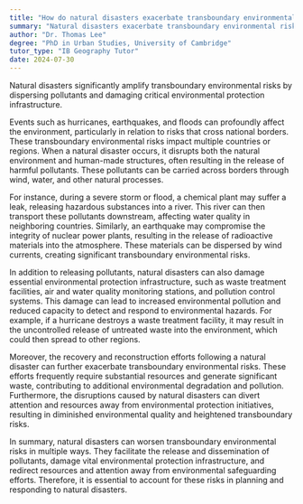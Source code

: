 ```yaml
---
title: "How do natural disasters exacerbate transboundary environmental risks?"
summary: "Natural disasters exacerbate transboundary environmental risks by spreading pollutants and damaging environmental protection infrastructure."
author: "Dr. Thomas Lee"
degree: "PhD in Urban Studies, University of Cambridge"
tutor_type: "IB Geography Tutor"
date: 2024-07-30
---
```


Natural disasters significantly amplify transboundary environmental risks by dispersing pollutants and damaging critical environmental protection infrastructure.

Events such as hurricanes, earthquakes, and floods can profoundly affect the environment, particularly in relation to risks that cross national borders. These transboundary environmental risks impact multiple countries or regions. When a natural disaster occurs, it disrupts both the natural environment and human-made structures, often resulting in the release of harmful pollutants. These pollutants can be carried across borders through wind, water, and other natural processes.

For instance, during a severe storm or flood, a chemical plant may suffer a leak, releasing hazardous substances into a river. This river can then transport these pollutants downstream, affecting water quality in neighboring countries. Similarly, an earthquake may compromise the integrity of nuclear power plants, resulting in the release of radioactive materials into the atmosphere. These materials can be dispersed by wind currents, creating significant transboundary environmental risks.

In addition to releasing pollutants, natural disasters can also damage essential environmental protection infrastructure, such as waste treatment facilities, air and water quality monitoring stations, and pollution control systems. This damage can lead to increased environmental pollution and reduced capacity to detect and respond to environmental hazards. For example, if a hurricane destroys a waste treatment facility, it may result in the uncontrolled release of untreated waste into the environment, which could then spread to other regions.

Moreover, the recovery and reconstruction efforts following a natural disaster can further exacerbate transboundary environmental risks. These efforts frequently require substantial resources and generate significant waste, contributing to additional environmental degradation and pollution. Furthermore, the disruptions caused by natural disasters can divert attention and resources away from environmental protection initiatives, resulting in diminished environmental quality and heightened transboundary risks.

In summary, natural disasters can worsen transboundary environmental risks in multiple ways. They facilitate the release and dissemination of pollutants, damage vital environmental protection infrastructure, and redirect resources and attention away from environmental safeguarding efforts. Therefore, it is essential to account for these risks in planning and responding to natural disasters.
    